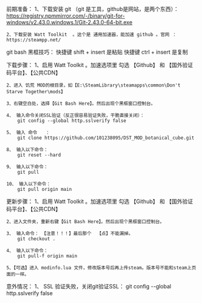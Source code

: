 前期准备：
    1、下载安装 git  （git 是工具，github是网站，是两个东西）： https://registry.npmmirror.com/-/binary/git-for-windows/v2.43.0.windows.1/Git-2.43.0-64-bit.exe
    
    2、下载安装 Watt Toolkit  。这个是 通用加速器，能加速 github 。官网 ：  https://steampp.net/
    
git bash 黑框技巧：
    快捷键 shift + insert  是粘贴
    快捷键 ctrl + insert 是复制

下载步骤：
    1、启用 Watt Toolkit 。加速选项里  勾选 【Github】  和 【国外验证码平台】、【公共CDN】

    2、进入 饥荒 MOD的根目录，如【E:\SteamLibrary\steamapps\common\Don't Starve Together\mods】

    3、右键空白处，选择【Git Bash Here】。然后出现个黑框窗口控制台。

    4、 输入命令关闭SSL验证（反正很容易验证失败，干脆直接关闭）：
        git config --global http.sslverify false

    5、 输入 命令   ：     
        git clone https://github.com/101238095/DST_MOD_botanical_cube.git

    8、 输入以下命令：
        git reset --hard
    
    9、 输入以下命令：
        git pull
    
    10、 输入以下命令：
        git pull origin main

更新步骤：
    1、启用 Watt Toolkit 。加速选项里  勾选 【Github】  和 【国外验证码平台】、【公共CDN】

    2、进入文件夹，重新右键【Git Bash Here】。然后出现个黑框窗口控制台。

    3、 输入命令： 【注意！！！】最后那个  【点】不能漏掉。
        git checkout .
    
    4、 输入以下命令：
        git pull-f origin main

    5、【可选】进入 modinfo.lua 文件，修改版本号后再上传steam。版本号不能和steam上页面的一样。

意外情况：
    1、 SSL 验证失败，关闭git验证SSL：  git config --global http.sslverify false

